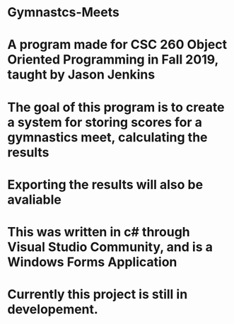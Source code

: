 # Gymnastcs-Meets

# A program made for CSC 260 Object Oriented Programming in Fall 2019, taught by Jason Jenkins
# The goal of this program is to create a system for storing scores for a gymnastics meet, calculating the results
# Exporting the results will also be avaliable

# This was written in c# through Visual Studio Community, and is a Windows Forms Application
# Currently this project is still in developement.
